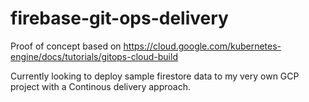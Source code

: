 # firebase-git-ops-delivery
Proof of concept based on https://cloud.google.com/kubernetes-engine/docs/tutorials/gitops-cloud-build

Currently looking to deploy sample firestore data to my very own GCP project with a Continous delivery approach.
